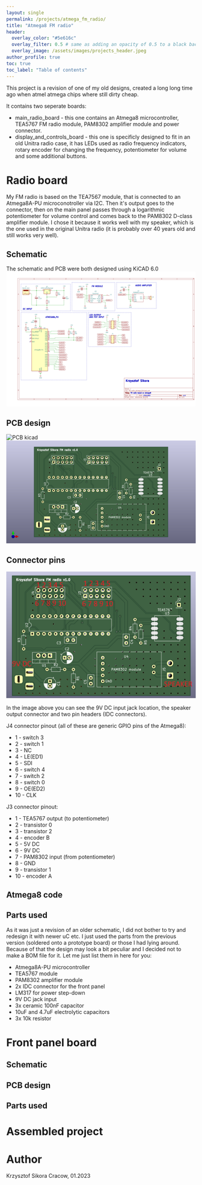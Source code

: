 ```yaml
---
layout: single
permalink: /projects/atmega_fm_radio/
title: "Atmega8 FM radio"
header:
  overlay_color: "#5e616c"
  overlay_filter: 0.5 # same as adding an opacity of 0.5 to a black background
  overlay_image: /assets/images/projects_header.jpeg
author_profile: true
toc: true
toc_label: "Table of contents"
---
```



This project is a revision of one of my old designs, created a long long time ago when atmel atmega chips where still dirty cheap.

It contains two seperate boards: 
 - main_radio_board - this one contains an Atmega8 microcontroller, TEA5767 FM radio module, PAM8302 amplifier module and power connector. 
 - display_and_controls_board - this one is specificly designed to fit in an old Unitra radio case, it has LEDs used as radio frequency indicators, rotary encoder for changing the frequency, potentiometer for volume and some additional buttons.


# Radio board
My FM radio is based on the TEA7567 module, that is connected to an Atmega8A-PU microconotroller via I2C. Then it's output goes to the connector, then on the main panel passes through a logarithmic potentiometer for volume control 
and comes back to the PAM8302 D-class amplifier module. I chose it because it works well with my speaker, which is the one used in the original Unitra radio (it is probably over 40 years old and still works very well).


## Schematic
The schematic and PCB were both designed using KiCAD 6.0
![schematic kicad](/assets/images/atmega_fm_radio/schematic_1.png)

## PCB design
![PCB kicad](main_radio_board/pcb_image_1.png)
![3d view](/assets/images/atmega_fm_radio/pcb_image_2.png)


## Connector pins
![pcb view with pinout](/assets/images/atmega_fm_radio/pcb_pinout.png)

In the image above you can see the 9V DC input jack location, the speaker output connector and two pin headers (IDC connectors).

J4 connector pinout (all of these are generic GPIO pins of the Atmega8):
- 1  - switch 3
- 2  - switch 1
- 3  - NC
- 4  - LE(ED1)
- 5  - SDI
- 6  - switch 4
- 7  - switch 2
- 8  - switch 0
- 9  - OE(ED2)
- 10 - CLK

J3 connector pinout:
- 1  - TEA5767 output (to potentiometer)
- 2  - transistor 0
- 3  - transistor 2
- 4  - encoder B
- 5  - 5V DC
- 6  - 9V DC
- 7  - PAM8302 input (from potentiometer)
- 8  - GND
- 9  - transistor 1
- 10 - encoder A


## Atmega8 code


## Parts used
As it was just a revision of an older schematic, I did not bother to try and redesign it with newer uC etc. I just used the parts from the previous version (soldered onto a prototype board) or those I had lying around. 
Because of that the design may look a bit peculiar and I decided not to make a BOM file for it. Let me just list them in here for you:
* Atmega8A-PU microcontroller
* TEA5767 module
* PAM8302 amplifier module
* 2x IDC connector for the front panel
* LM317 for power step-down
* 9V DC jack input
* 3x ceramic 100nF capacitor
* 10uF and 4.7uF electrolytic capacitors
* 3x 10k resistor


# Front panel board


## Schematic

## PCB design

## Parts used


# Assembled project



# Author
Krzysztof Sikora
Cracow, 01.2023